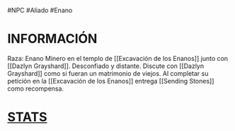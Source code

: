 #NPC #Aliado #Enano
# INFORMACIÓN 
Raza: Enano
Minero en el templo de [[Excavación de los Enanos]] junto con [[Dazlyn Grayshard]].
Desconfiado y distante.
Discute con [[Dazlyn Grayshard]] como si fueran un matrimonio de viejos.
Al completar su petición en la [[Excavación de los Enanos]] entrega [[Sending Stones]] como recompensa.
# [STATS](https://5e.tools/bestiary.html#commoner_mm)